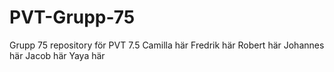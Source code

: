 # PVT-Grupp-75
Grupp 75 repository för PVT 7.5
Camilla här
Fredrik här
Robert här
Johannes här
Jacob här
Yaya här
